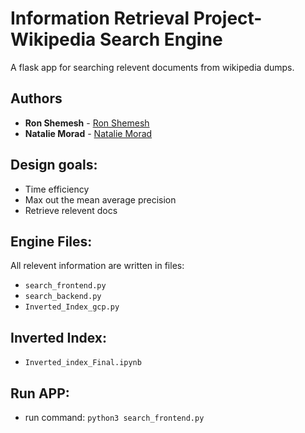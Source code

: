 # Information Retrieval Project- Wikipedia Search Engine


A flask app for searching relevent documents from wikipedia dumps.



## Authors
* **Ron Shemesh** - [Ron Shemesh](https://github.com/ronsh12)
* **Natalie Morad** - [Natalie Morad](https://github.com/moradna)

## Design goals:

- Time efficiency
- Max out the mean average precision
- Retrieve relevent docs


## Engine Files:
All relevent information are written in files:

-  `search_frontend.py`
-  `search_backend.py`
- `Inverted_Index_gcp.py`

## Inverted Index:
- `Inverted_index_Final.ipynb`

## Run APP:

- run command: `python3 search_frontend.py`
